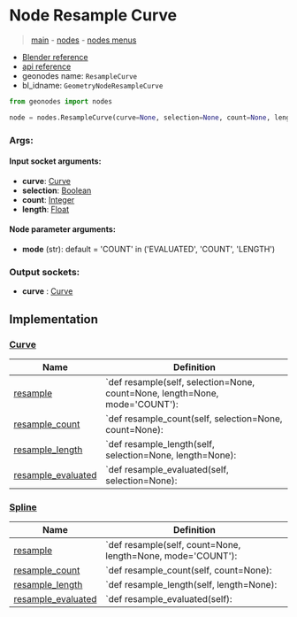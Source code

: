 # Node Resample Curve

> [main](../structure.md) - [nodes](nodes.md) - [nodes menus](nodes_menus.md)

- [Blender reference](https://docs.blender.org/manual/en/latest/modeling/geometry_nodes/curve/resample_curve.html)
- [api reference](https://docs.blender.org/api/current/bpy.types.GeometryNodeResampleCurve.html)
- geonodes name: `ResampleCurve`
- bl_idname: `GeometryNodeResampleCurve`

```python
from geonodes import nodes

node = nodes.ResampleCurve(curve=None, selection=None, count=None, length=None, mode='COUNT')
```

### Args:

#### Input socket arguments:

- **curve**: [Curve](Curve.md)
- **selection**: [Boolean](Boolean.md)
- **count**: [Integer](Integer.md)
- **length**: [Float](Float.md)

#### Node parameter arguments:

- **mode** (str): default = 'COUNT' in ('EVALUATED', 'COUNT', 'LENGTH')

### Output sockets:

- **curve** : [Curve](Curve.md)

## Implementation

### [Curve](Curve.md)

| Name | Definition |
|------|------------|
 | [resample](Curve.md#resample) | `def resample(self, selection=None, count=None, length=None, mode='COUNT'): |
 | [resample_count](Curve.md#resample_count) | `def resample_count(self, selection=None, count=None): |
 | [resample_length](Curve.md#resample_length) | `def resample_length(self, selection=None, length=None): |
 | [resample_evaluated](Curve.md#resample_evaluated) | `def resample_evaluated(self, selection=None): |

### [Spline](Spline.md)

| Name | Definition |
|------|------------|
 | [resample](Spline.md#resample) | `def resample(self, count=None, length=None, mode='COUNT'): |
 | [resample_count](Spline.md#resample_count) | `def resample_count(self, count=None): |
 | [resample_length](Spline.md#resample_length) | `def resample_length(self, length=None): |
 | [resample_evaluated](Spline.md#resample_evaluated) | `def resample_evaluated(self): |

